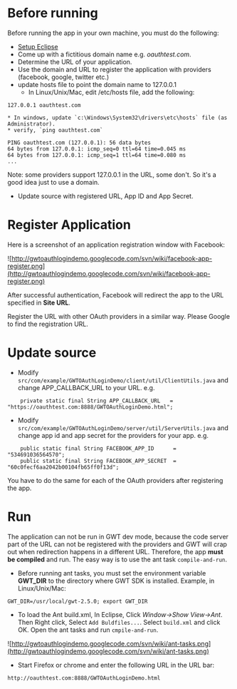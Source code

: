 
# Before running #
Before running the app in your own machine, you must do the following:
  * [Setup Eclipse](EclipseSetup.md)
  * Come up with a fictitious domain name e.g. _oauthtest.com_.
  * Determine the URL of your application.
  * Use the domain and URL to register the application with providers (facebook, google, twitter etc.)
  * update hosts file to point the domain name to 127.0.0.1
    * In Linux/Unix/Mac, edit /etc/hosts file, add the following:
```
127.0.0.1 oauthtest.com
```
    * In windows, update `c:\Windows\System32\drivers\etc\hosts` file (as Administrator).
    * verify, `ping oauthtest.com`
```
PING oauthtest.com (127.0.0.1): 56 data bytes
64 bytes from 127.0.0.1: icmp_seq=0 ttl=64 time=0.045 ms
64 bytes from 127.0.0.1: icmp_seq=1 ttl=64 time=0.080 ms
...

```
Note: some providers support 127.0.0.1 in the URL, some don't. So it's a good idea just to use a domain.
  * Update source with registered URL, App ID and App Secret.
# Register Application #
Here is a screenshot of an application registration window with Facebook:

![http://gwtoauthlogindemo.googlecode.com/svn/wiki/facebook-app-register.png](http://gwtoauthlogindemo.googlecode.com/svn/wiki/facebook-app-register.png)

After successful authentication, Facebook will redirect the app to the URL specified in **Site URL**.

Register the URL with other OAuth providers in a similar way. Please Google to find the registration URL.

# Update source #
  * Modify `src/com/example/GWTOAuthLoginDemo/client/util/ClientUtils.java` and change APP\_CALLBACK\_URL to your URL. e.g.
```
    private static final String APP_CALLBACK_URL   = "https://oauthtest.com:8888/GWTOAuthLoginDemo.html";
```
  * Modify `src/com/example/GWTOAuthLoginDemo/server/util/ServerUtils.java` and change app id and app secret for the providers for your app. e.g.
```
    public static final String FACEBOOK_APP_ID      = "534691036564570";
    public static final String FACEBOOK_APP_SECRET  = "60c0fecf6aa2042b00104fb65ff0f13d";
```

You have to do the same for each of the OAuth providers after registering the app.
# Run #
The application can not be run in GWT dev mode, because the code server part of the URL can not be registered with the providers and GWT will crap out when redirection happens in a different URL. Therefore, the app **must be compiled** and run. The easy way is to use the ant task `compile-and-run`.

  * Before running ant tasks, you must set the environment variable **GWT\_DIR** to the directory where GWT SDK is installed. Example, in Linux/Unix/Mac:
```
GWT_DIR=/usr/local/gwt-2.5.0; export GWT_DIR
```
  * To load the Ant build.xml,  In Eclipse, Click  _Window->Show View->Ant_. Then Right click, Select `Add Buldfiles...`.  Select `build.xml` and click OK. Open the ant tasks and run `cmpile-and-run`.

![http://gwtoauthlogindemo.googlecode.com/svn/wiki/ant-tasks.png](http://gwtoauthlogindemo.googlecode.com/svn/wiki/ant-tasks.png)

  * Start Firefox or chrome and enter the following URL in the URL bar:
```
http://oauthtest.com:8888/GWTOAuthLoginDemo.html   
```